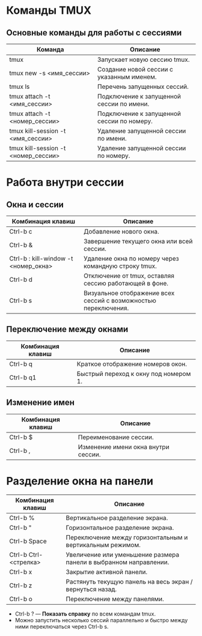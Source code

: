 # **Команды TMUX**

## **Основные команды для работы с сессиями**

|**Команда**|**Описание**|
|---|---|
|tmux|Запускает новую сессию tmux.|
|tmux new -s <имя_сессии>|Создание новой сессии с указанным именем.|
|tmux ls|Перечень запущенных сессий.|
|tmux attach -t <имя_сессии>|Подключение к запущенной сессии по имени.|
|tmux attach -t <номер_сессии>|Подключение к запущенной сессии по номеру.|
|tmux kill-session -t <имя_сессии>|Удаление запущенной сессии по имени.|
|tmux kill-session -t <номер_сессии>|Удаление запущенной сессии по номеру.|

# **Работа внутри сессии**
## **Окна и сессии**

|**Комбинация клавиш**|**Описание**|
|---|---|
|Ctrl-b c|Добавление нового окна.|
|Ctrl-b &|Завершение текущего окна или всей сессии.|
|Ctrl-b : kill-window -t <номер_окна>|Удаление окна по номеру через командную строку tmux.|
|Ctrl-b d|Отключение от tmux, оставляя сессию работающей в фоне.|
|Ctrl-b s|Визуальное отображение всех сессий с возможностью переключения.|

## **Переключение между окнами**

|**Комбинация клавиш**|**Описание**|
|---|---|
|Ctrl-b q|Краткое отображение номеров окон.|
|Ctrl-b q1|Быстрый переход к окну под номером 1.|

## **Изменение имен**

|**Комбинация клавиш**|**Описание**|
|---|---|
|Ctrl-b $|Переименование сессии.|
|Ctrl-b ,|Изменение имени окна внутри сессии.|

# **Разделение окна на панели**

| **Комбинация клавиш** | **Описание**                                                      |
| --------------------- | ----------------------------------------------------------------- |
| Ctrl-b %              | Вертикальное разделение экрана.                                   |
| Ctrl-b "              | Горизонтальное разделение экрана.                                 |
| Ctrl-b Space          | Переключение между горизонтальным и вертикальным режимом.         |
| Ctrl-b Ctrl-<стрелка> | Увеличение или уменьшение размера панели в выбранном направлении. |
| Ctrl-b x              | Закрытие активной панели.                                         |
| Ctrl-b z              | Растянуть текущую панель на весь экран / вернуться назад.         |
| Ctrl-b o              | Переключение между панелями.                                      |

- Ctrl-b ? — **Показать справку** по всем командам tmux.
- Можно запустить несколько сессий параллельно и быстро между ними переключаться через Ctrl-b s.